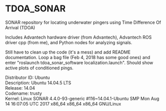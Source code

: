 # TDOA_SONAR
SONAR repository for locating underwater pingers using Time Difference Of Arrival (TDOA)

Includes Advantech hardware driver (from Advantech), Advantech ROS driver cpp (from me), and Python nodes for analyzing signals.  
  
Still have to clean up the code (it's a mess) and add README documentation. Loop a bag file (Feb 4, 2018 has some good ones) and enter "roslaunch tdoa_sonar_software localization.launch". Should show active plots of conditioned pings. 

Distributor ID:	Ubuntu  
Description:	Ubuntu 14.04.5 LTS  
Release:	14.04  
Codename:	trusty  
Kernel: Linux SONAR 4.4.0-93-generic #116~14.04.1-Ubuntu SMP Mon Aug 14 16:07:05 UTC 2017 x86_64 x86_64 x86_64 GNU/Linux  
